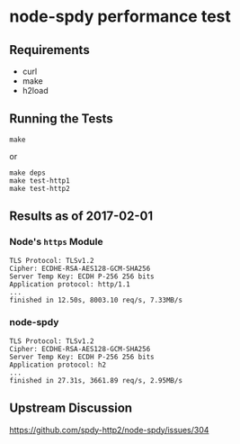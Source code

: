 # node-spdy performance test

## Requirements

* curl
* make
* h2load

## Running the Tests

```
make
```

or

```
make deps
make test-http1
make test-http2
```

## Results as of 2017-02-01

### Node's `https` Module

```
TLS Protocol: TLSv1.2
Cipher: ECDHE-RSA-AES128-GCM-SHA256
Server Temp Key: ECDH P-256 256 bits
Application protocol: http/1.1
...
finished in 12.50s, 8003.10 req/s, 7.33MB/s
```

### node-spdy

```
TLS Protocol: TLSv1.2
Cipher: ECDHE-RSA-AES128-GCM-SHA256
Server Temp Key: ECDH P-256 256 bits
Application protocol: h2
...
finished in 27.31s, 3661.89 req/s, 2.95MB/s
```

## Upstream Discussion

https://github.com/spdy-http2/node-spdy/issues/304
